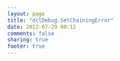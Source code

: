 ```yaml
---
layout: page
title: "dclDebug.SetChainingError"
date: 2012-07-29 00:12
comments: false
sharing: true
footer: true
---
```

